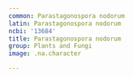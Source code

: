 ```yaml
---
common: Parastagonospora nodorum
latin: Parastagonospora nodorum
ncbi: '13684'
title: Parastagonospora nodorum
group: Plants and Fungi
image: .na.character

---
```

